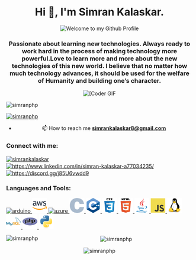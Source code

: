 <h1 align="center">Hi 👋, I'm Simran Kalaskar.</h1>
<!-- "Hero" Header -->
<div align="center">
  <img src="[https://github.com/BrunnerLivio/brunnerlivio/blob/master/images/welcome.png?raw=true](https://www.google.com/imgres?q=welcome%20png&imgurl=https%3A%2F%2Fwww.kindpng.com%2Fpicc%2Fm%2F151-1518517_namaskar-png-image-download-welcome-lady-png-transparent.png&imgrefurl=https%3A%2F%2Fwww.kindpng.com%2Fimgv%2FiRRihoR_namaskar-png-image-download-welcome-lady-png-transparent%2F&docid=WoNDF8bObOqysM&tbnid=1Vo-7KJgKHFgpM&vet=12ahUKEwiPq9uz5N-PAxVqWHADHf1fJLE4ChAzegQIXBAA..i&w=860&h=912&hcb=2&ved=2ahUKEwiPq9uz5N-PAxVqWHADHf1fJLE4ChAzegQIXBAA)" style="max-width: 100%;" alt="Welcome to my Github Profile" />
  <br />
<h3 align="center">Passionate about learning new technologies. Always ready to work hard in the process of making technology more powerful.Love to learn more and more about the new technologies of this new world. I believe that no matter how much technology advances, it should be used for the welfare of Humanity and building one’s character.</h3>

<img alt="[Coder GIF" height=250 width=350 src="https://media4.giphy.com/media/v1.Y2lkPTc5MGI3NjExcHV3YzR3djdmMDFudXRqdjB5bzdydjF1N2E3cm9zbG1xd2p4b2JieiZlcD12MV9pbnRlcm5hbF9naWZfYnlfaWQmY3Q9Zw/EoH4Wpu8suiNTLpI6j/giphy.gif" /><br>


<p align="left"> <img src="https://komarev.com/ghpvc/?username=simranphp&label=Profile%20views&color=0e75b6&style=flat" alt="simranphp" /> </p>

<p align="left"> <a href="https://github.com/ryo-ma/github-profile-trophy"><img src="https://github-profile-trophy.vercel.app/?username=simranphp" alt="simranphp" /></a> </p>

- 📫 How to reach me **simrankalaskar8@gmail.com**

<h3 align="left">Connect with me:</h3>
<p align="left">
<a href="https://twitter.com/simrankalaskar" target="blank"><img align="center" src="https://raw.githubusercontent.com/rahuldkjain/github-profile-readme-generator/master/src/images/icons/Social/twitter.svg" alt="simrankalaskar" height="30" width="40" /></a>
<a href="https://linkedin.com/in/https://www.linkedin.com/in/simran-kalaskar-a77034235/" target="blank"><img align="center" src="https://raw.githubusercontent.com/rahuldkjain/github-profile-readme-generator/master/src/images/icons/Social/linked-in-alt.svg" alt="https://www.linkedin.com/in/simran-kalaskar-a77034235/" height="30" width="40" /></a>
<a href="https://discord.gg/https://discord.gg/j85U6vwdd9" target="blank"><img align="center" src="https://raw.githubusercontent.com/rahuldkjain/github-profile-readme-generator/master/src/images/icons/Social/discord.svg" alt="https://discord.gg/j85U6vwdd9" height="30" width="40" /></a>
</p>

<h3 align="left">Languages and Tools:</h3>
<p align="left"> <a href="https://www.arduino.cc/" target="_blank" rel="noreferrer"> <img src="https://cdn.worldvectorlogo.com/logos/arduino-1.svg" alt="arduino" width="40" height="40"/> </a> <a href="https://aws.amazon.com" target="_blank" rel="noreferrer"> <img src="https://raw.githubusercontent.com/devicons/devicon/master/icons/amazonwebservices/amazonwebservices-original-wordmark.svg" alt="aws" width="40" height="40"/> </a> <a href="https://azure.microsoft.com/en-in/" target="_blank" rel="noreferrer"> <img src="https://www.vectorlogo.zone/logos/microsoft_azure/microsoft_azure-icon.svg" alt="azure" width="40" height="40"/> </a> <a href="https://www.cprogramming.com/" target="_blank" rel="noreferrer"> <img src="https://raw.githubusercontent.com/devicons/devicon/master/icons/c/c-original.svg" alt="c" width="40" height="40"/> </a> <a href="https://www.w3schools.com/cpp/" target="_blank" rel="noreferrer"> <img src="https://raw.githubusercontent.com/devicons/devicon/master/icons/cplusplus/cplusplus-original.svg" alt="cplusplus" width="40" height="40"/> </a> <a href="https://www.w3schools.com/css/" target="_blank" rel="noreferrer"> <img src="https://raw.githubusercontent.com/devicons/devicon/master/icons/css3/css3-original-wordmark.svg" alt="css3" width="40" height="40"/> </a> <a href="https://www.w3.org/html/" target="_blank" rel="noreferrer"> <img src="https://raw.githubusercontent.com/devicons/devicon/master/icons/html5/html5-original-wordmark.svg" alt="html5" width="40" height="40"/> </a> <a href="https://www.java.com" target="_blank" rel="noreferrer"> <img src="https://raw.githubusercontent.com/devicons/devicon/master/icons/java/java-original.svg" alt="java" width="40" height="40"/> </a> <a href="https://developer.mozilla.org/en-US/docs/Web/JavaScript" target="_blank" rel="noreferrer"> <img src="https://raw.githubusercontent.com/devicons/devicon/master/icons/javascript/javascript-original.svg" alt="javascript" width="40" height="40"/> </a> <a href="https://www.linux.org/" target="_blank" rel="noreferrer"> <img src="https://raw.githubusercontent.com/devicons/devicon/master/icons/linux/linux-original.svg" alt="linux" width="40" height="40"/> </a> <a href="https://www.mysql.com/" target="_blank" rel="noreferrer"> <img src="https://raw.githubusercontent.com/devicons/devicon/master/icons/mysql/mysql-original-wordmark.svg" alt="mysql" width="40" height="40"/> </a> <a href="https://www.php.net" target="_blank" rel="noreferrer"> <img src="https://raw.githubusercontent.com/devicons/devicon/master/icons/php/php-original.svg" alt="php" width="40" height="40"/> </a> <a href="https://www.python.org" target="_blank" rel="noreferrer"> <img src="https://raw.githubusercontent.com/devicons/devicon/master/icons/python/python-original.svg" alt="python" width="40" height="40"/> </a> </p>

<p><img align="left" src="https://github-readme-stats.vercel.app/api/top-langs?username=simranphp&show_icons=true&locale=en&layout=compact" alt="simranphp" /></p>

<p>&nbsp;<img align="center" src="https://github-readme-stats.vercel.app/api?username=simranphp&show_icons=true&locale=en" alt="simranphp" /></p>

<p><img align="center" src="https://github-readme-streak-stats.herokuapp.com/?user=simranphp&" alt="simranphp" /></p>
